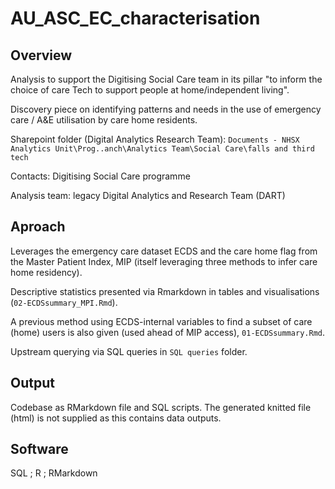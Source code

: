# AU_ASC_EC_characterisation

## Overview
Analysis to support the Digitising Social Care team in its pillar "to inform the choice of care Tech to support people at home/independent living".

Discovery piece on identifying patterns and needs in the use of emergency care / A&E utilisation by care home residents.


Sharepoint folder (Digital Analytics Research Team): `Documents - NHSX Analytics Unit\Prog..anch\Analytics Team\Social Care\falls and third tech`

Contacts: Digitising Social Care programme

Analysis team: legacy Digital Analytics and Research Team (DART)
 

## Aproach
Leverages the emergency care dataset ECDS and the care home flag from the Master Patient Index, MIP (itself leveraging three methods to infer care home residency).

Descriptive statistics presented via Rmarkdown in tables and visualisations (`02-ECDSsummary_MPI.Rmd`).

A previous method using ECDS-internal variables to find a subset of care (home) users is also given (used ahead of MIP access), `01-ECDSsummary.Rmd`.

Upstream querying via SQL queries in `SQL queries` folder.

 ## Output
Codebase as RMarkdown file and SQL scripts. The generated knitted file (html) is not supplied as this contains data outputs.

 ## Software
SQL ; R ; RMarkdown
